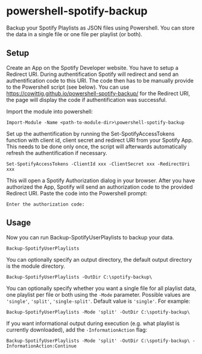 # powershell-spotify-backup

Backup your Spotify Playlists as JSON files using Powershell. You can store the data in a single file or one file per playlist (or both).

## Setup
Create an App on the Spotify Developer website. You have to setup a Redirect URI. During authentification Spotify will redirect and send an authentification code to this URI. The code then has to be manually provide to the Powershell script (see below). You can use  https://cowittig.github.io/powershell-spotify-backup/ for the Redirect URI, the page will display the code if authentification was successful.

Import the module into powershell:
```
Import-Module -Name <path-to-module-dir>\powershell-spotify-backup
```

Set up the authentification by running the Set-SpotifyAccessTokens function with client id, client secret and redirect URI from your Spotify App. This needs to be done only once, the script will afterwards automatically refresh the authentification if necessary.
```
Set-SpotifyAccessTokens -ClientId xxx -ClientSecret xxx -RedirectUri xxx
```

This will open a Spotify Authorization dialog in your browser. After you have authorized the App, Spotify will send an authorization code to the provided Redirect URI. Paste the code into the Powershell prompt:
```
Enter the authorization code:
```

## Usage

Now you can run Backup-SpotifyUserPlaylists to backup your data. 
```
Backup-SpotifyUserPlaylists
```

You can optionally specify an output directory, the default output directory is the module directory.
```
Backup-SpotifyUserPlaylists -OutDir C:\spotify-backup\
```

You can optionally specify whether you want a single file for all playlist data, one playlist per file or both using the `-Mode` parameter. Possible values are `'single'`, `'split'`, `'single-split'`. Default value is `'single'`. For example: 
```
Backup-SpotifyUserPlaylists -Mode 'split' -OutDir C:\spotify-backup\
```

If you want informational output during execution (e.g. what playlist is currently downloaded), add the `-InformationAction` flag:
```
Backup-SpotifyUserPlaylists -Mode 'split' -OutDir C:\spotify-backup\ -InformationAction:Continue
```
